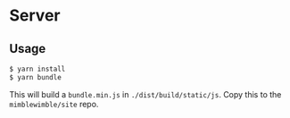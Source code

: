 # Server

## Usage

```bash
$ yarn install
$ yarn bundle
```

This will build a `bundle.min.js` in `./dist/build/static/js`. Copy this to the
`mimblewimble/site` repo.
